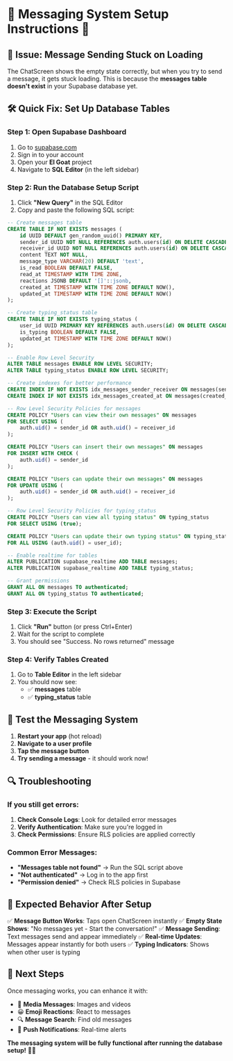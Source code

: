# 🔧 **Messaging System Setup Instructions** 💬

## 🎯 **Issue: Message Sending Stuck on Loading**

The ChatScreen shows the empty state correctly, but when you try to send a message, it gets stuck loading. This is because the **messages table doesn't exist** in your Supabase database yet.

## 🛠️ **Quick Fix: Set Up Database Tables**

### **Step 1: Open Supabase Dashboard**
1. Go to [supabase.com](https://supabase.com)
2. Sign in to your account
3. Open your **El Goat** project
4. Navigate to **SQL Editor** (in the left sidebar)

### **Step 2: Run the Database Setup Script**
1. Click **"New Query"** in the SQL Editor
2. Copy and paste the following SQL script:

```sql
-- Create messages table
CREATE TABLE IF NOT EXISTS messages (
    id UUID DEFAULT gen_random_uuid() PRIMARY KEY,
    sender_id UUID NOT NULL REFERENCES auth.users(id) ON DELETE CASCADE,
    receiver_id UUID NOT NULL REFERENCES auth.users(id) ON DELETE CASCADE,
    content TEXT NOT NULL,
    message_type VARCHAR(20) DEFAULT 'text',
    is_read BOOLEAN DEFAULT FALSE,
    read_at TIMESTAMP WITH TIME ZONE,
    reactions JSONB DEFAULT '[]'::jsonb,
    created_at TIMESTAMP WITH TIME ZONE DEFAULT NOW(),
    updated_at TIMESTAMP WITH TIME ZONE DEFAULT NOW()
);

-- Create typing_status table
CREATE TABLE IF NOT EXISTS typing_status (
    user_id UUID PRIMARY KEY REFERENCES auth.users(id) ON DELETE CASCADE,
    is_typing BOOLEAN DEFAULT FALSE,
    updated_at TIMESTAMP WITH TIME ZONE DEFAULT NOW()
);

-- Enable Row Level Security
ALTER TABLE messages ENABLE ROW LEVEL SECURITY;
ALTER TABLE typing_status ENABLE ROW LEVEL SECURITY;

-- Create indexes for better performance
CREATE INDEX IF NOT EXISTS idx_messages_sender_receiver ON messages(sender_id, receiver_id);
CREATE INDEX IF NOT EXISTS idx_messages_created_at ON messages(created_at DESC);

-- Row Level Security Policies for messages
CREATE POLICY "Users can view their own messages" ON messages
FOR SELECT USING (
    auth.uid() = sender_id OR auth.uid() = receiver_id
);

CREATE POLICY "Users can insert their own messages" ON messages
FOR INSERT WITH CHECK (
    auth.uid() = sender_id
);

CREATE POLICY "Users can update their own messages" ON messages
FOR UPDATE USING (
    auth.uid() = sender_id OR auth.uid() = receiver_id
);

-- Row Level Security Policies for typing_status
CREATE POLICY "Users can view all typing status" ON typing_status
FOR SELECT USING (true);

CREATE POLICY "Users can update their own typing status" ON typing_status
FOR ALL USING (auth.uid() = user_id);

-- Enable realtime for tables
ALTER PUBLICATION supabase_realtime ADD TABLE messages;
ALTER PUBLICATION supabase_realtime ADD TABLE typing_status;

-- Grant permissions
GRANT ALL ON messages TO authenticated;
GRANT ALL ON typing_status TO authenticated;
```

### **Step 3: Execute the Script**
1. Click **"Run"** button (or press Ctrl+Enter)
2. Wait for the script to complete
3. You should see "Success. No rows returned" message

### **Step 4: Verify Tables Created**
1. Go to **Table Editor** in the left sidebar
2. You should now see:
   - ✅ **messages** table
   - ✅ **typing_status** table

## 🎉 **Test the Messaging System**

1. **Restart your app** (hot reload)
2. **Navigate to a user profile**
3. **Tap the message button**
4. **Try sending a message** - it should work now!

## 🔍 **Troubleshooting**

### **If you still get errors:**

1. **Check Console Logs**: Look for detailed error messages
2. **Verify Authentication**: Make sure you're logged in
3. **Check Permissions**: Ensure RLS policies are applied correctly

### **Common Error Messages:**

- **"Messages table not found"** → Run the SQL script above
- **"Not authenticated"** → Log in to the app first
- **"Permission denied"** → Check RLS policies in Supabase

## 📱 **Expected Behavior After Setup**

✅ **Message Button Works**: Taps open ChatScreen instantly
✅ **Empty State Shows**: "No messages yet - Start the conversation!"
✅ **Message Sending**: Text messages send and appear immediately
✅ **Real-time Updates**: Messages appear instantly for both users
✅ **Typing Indicators**: Shows when other user is typing

## 🎯 **Next Steps**

Once messaging works, you can enhance it with:
- 📸 **Media Messages**: Images and videos
- 😀 **Emoji Reactions**: React to messages
- 🔍 **Message Search**: Find old messages
- 📱 **Push Notifications**: Real-time alerts

**The messaging system will be fully functional after running the database setup!** 🚀💬
